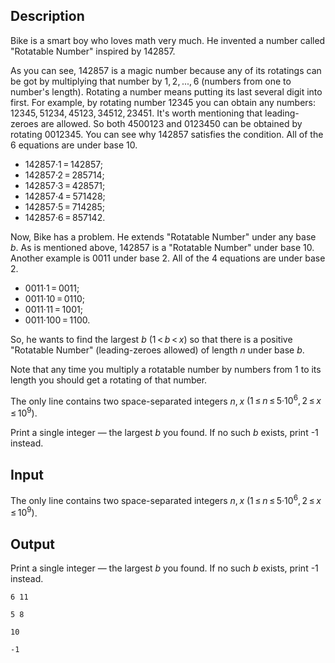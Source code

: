 ## Description

<div><p>Bike is a smart boy who loves math very much. He invented a number called "Rotatable Number" inspired by <span class="tex-span">142857</span>. </p><p>As you can see, <span class="tex-span">142857</span> is a magic number because any of its rotatings can be got by multiplying that number by <span class="tex-span">1, 2, ..., 6</span> (numbers from one to number's length). Rotating a number means putting its last several digit into first. For example, by rotating number <span class="tex-span">12345</span> you can obtain any numbers: <span class="tex-span">12345, 51234, 45123, 34512, 23451</span>. It's worth mentioning that <span class="tex-font-style-bf">leading-zeroes</span> are allowed. So both <span class="tex-span">4500123</span> and <span class="tex-span">0123450</span> can be obtained by rotating <span class="tex-span">0012345</span>. You can see why <span class="tex-span">142857</span> satisfies the condition. All of the <span class="tex-span">6</span> equations are under base <span class="tex-span">10</span>.</p><ul> <li> <span class="tex-span">142857·1 = 142857</span>; </li><li> <span class="tex-span">142857·2 = 285714</span>; </li><li> <span class="tex-span">142857·3 = 428571</span>; </li><li> <span class="tex-span">142857·4 = 571428</span>; </li><li> <span class="tex-span">142857·5 = 714285</span>; </li><li> <span class="tex-span">142857·6 = 857142</span>. </li></ul><p>Now, Bike has a problem. He extends "Rotatable Number" under any base <span class="tex-span"><i>b</i></span>. As is mentioned above, <span class="tex-span">142857</span> is a "Rotatable Number" under base <span class="tex-span">10</span>. Another example is <span class="tex-span">0011</span> under base 2. All of the <span class="tex-span">4</span> equations are under base <span class="tex-span">2</span>.</p><ul> <li> <span class="tex-span">0011·1 = 0011</span>; </li><li> <span class="tex-span">0011·10 = 0110</span>; </li><li> <span class="tex-span">0011·11 = 1001</span>; </li><li> <span class="tex-span">0011·100 = 1100</span>. </li></ul><p>So, he wants to find the largest <span class="tex-span"><i>b</i></span> <span class="tex-span">(1 &lt; <i>b</i> &lt; <i>x</i>)</span> so that there is a <span class="tex-font-style-bf">positive</span> "Rotatable Number" (leading-zeroes allowed) of length <span class="tex-span"><i>n</i></span> under base <span class="tex-span"><i>b</i></span>.</p><p>Note that any time you multiply a rotatable number by numbers from 1 to its length you should get a rotating of that number.</p></div><div class="input-specification"><p>The only line contains two space-separated integers <span class="tex-span"><i>n</i>, <i>x</i></span> <span class="tex-span">(1 ≤ <i>n</i> ≤ 5·10<sup class="upper-index">6</sup>, 2 ≤ <i>x</i> ≤ 10<sup class="upper-index">9</sup>)</span>. </p></div><div class="output-specification"><p>Print a single integer — the largest <span class="tex-span"><i>b</i></span> you found. If no such <span class="tex-span"><i>b</i></span> exists, print <span class="tex-font-style-tt">-1</span> instead. </p></div>

## Input

<p>The only line contains two space-separated integers <span class="tex-span"><i>n</i>, <i>x</i></span> <span class="tex-span">(1 ≤ <i>n</i> ≤ 5·10<sup class="upper-index">6</sup>, 2 ≤ <i>x</i> ≤ 10<sup class="upper-index">9</sup>)</span>. </p>

## Output

<p>Print a single integer — the largest <span class="tex-span"><i>b</i></span> you found. If no such <span class="tex-span"><i>b</i></span> exists, print <span class="tex-font-style-tt">-1</span> instead. </p>





```input1
6 11

```




```input2
5 8

```




```output1
10

```




```output2
-1

```


